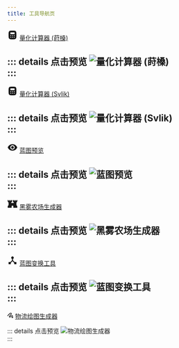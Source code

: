 ```yaml
---
title: 工具导航页
---
```


<svg xmlns="http://www.w3.org/2000/svg" width="24" height="24" viewBox="0 0 24 24"><path fill="currentColor" fill-rule="evenodd" d="M12 22c-4.243 0-6.364 0-7.682-1.465C3 19.072 3 16.714 3 12s0-7.071 1.318-8.536S7.758 2 12 2s6.364 0 7.682 1.464C21 4.93 21 7.286 21 12s0 7.071-1.318 8.535S16.242 22 12 22m3-16H9c-.465 0-.697 0-.888.051a1.5 1.5 0 0 0-1.06 1.06C7 7.304 7 7.536 7 8s0 .697.051.888a1.5 1.5 0 0 0 1.06 1.06C8.304 10 8.536 10 9 10h6c.465 0 .697 0 .888-.051a1.5 1.5 0 0 0 1.06-1.06C17 8.696 17 8.464 17 8s0-.697-.051-.888a1.5 1.5 0 0 0-1.06-1.06C15.697 6 15.464 6 15 6m-6 7a1 1 0 1 1-2 0a1 1 0 0 1 2 0m3 1a1 1 0 1 0 0-2a1 1 0 0 0 0 2m5-1a1 1 0 1 1-2 0a1 1 0 0 1 2 0m-1 5a1 1 0 1 0 0-2a1 1 0 0 0 0 2m-3-1a1 1 0 1 1-2 0a1 1 0 0 1 2 0m-5 1a1 1 0 1 0 0-2a1 1 0 0 0 0 2" clip-rule="evenodd"/></svg> [量化计算器 (莳槡)](https://dsp-calc.pro/)  

::: details 点击预览
![量化计算器 (莳槡)](/assets/image/量化计算器.webp)  
:::
---
<svg xmlns="http://www.w3.org/2000/svg" width="24" height="24" viewBox="0 0 24 24"><path fill="currentColor" fill-rule="evenodd" d="M12 22c-4.243 0-6.364 0-7.682-1.465C3 19.072 3 16.714 3 12s0-7.071 1.318-8.536S7.758 2 12 2s6.364 0 7.682 1.464C21 4.93 21 7.286 21 12s0 7.071-1.318 8.535S16.242 22 12 22m3-16H9c-.465 0-.697 0-.888.051a1.5 1.5 0 0 0-1.06 1.06C7 7.304 7 7.536 7 8s0 .697.051.888a1.5 1.5 0 0 0 1.06 1.06C8.304 10 8.536 10 9 10h6c.465 0 .697 0 .888-.051a1.5 1.5 0 0 0 1.06-1.06C17 8.696 17 8.464 17 8s0-.697-.051-.888a1.5 1.5 0 0 0-1.06-1.06C15.697 6 15.464 6 15 6m-6 7a1 1 0 1 1-2 0a1 1 0 0 1 2 0m3 1a1 1 0 1 0 0-2a1 1 0 0 0 0 2m5-1a1 1 0 1 1-2 0a1 1 0 0 1 2 0m-1 5a1 1 0 1 0 0-2a1 1 0 0 0 0 2m-3-1a1 1 0 1 1-2 0a1 1 0 0 1 2 0m-5 1a1 1 0 1 0 0-2a1 1 0 0 0 0 2" clip-rule="evenodd"/></svg> [量化计算器 (Svlik)](https://www.svlik.com/t/dsq)  

::: details 点击预览
![量化计算器 (Svlik)](/assets/image/量化计算器2.webp)  
:::
---
<svg xmlns="http://www.w3.org/2000/svg" width="24" height="24" viewBox="0 0 24 24"><path fill="currentColor" d="M12 9a3 3 0 0 0-3 3a3 3 0 0 0 3 3a3 3 0 0 0 3-3a3 3 0 0 0-3-3m0 8a5 5 0 0 1-5-5a5 5 0 0 1 5-5a5 5 0 0 1 5 5a5 5 0 0 1-5 5m0-12.5C7 4.5 2.73 7.61 1 12c1.73 4.39 6 7.5 11 7.5s9.27-3.11 11-7.5c-1.73-4.39-6-7.5-11-7.5"/></svg> [蓝图预览](https://huww98.github.io/dsp_blueprint_editor/)  

::: details 点击预览
![蓝图预览](/assets/image/蓝图预览.webp)  
:::
---
<svg xmlns="http://www.w3.org/2000/svg" width="24" height="24" viewBox="0 0 24 24"><path fill="currentColor" d="M1 21v-4l2-2V9L1 7V3h2v2h2V3h2v2h2V3h2v4L9 9v1h6V9l-2-2V3h2v2h2V3h2v2h2V3h2v4l-2 2v6l2 2v4h-9v-3q0-.825-.587-1.412T12 16t-1.412.588T10 18v3z"/></svg> [黑雾农场生成器](https://lsq5i5j.github.io/darkfogfarm/)  

::: details 点击预览
![黑雾农场生成器](/assets/image/黑雾农场生成器.webp)  
:::
---
<svg xmlns="http://www.w3.org/2000/svg" width="24" height="24" viewBox="0 0 24 24"><path fill="currentColor" d="M3 21v-5h4l4-4V8.8q-.9-.325-1.45-1.088T9 6q0-1.25.875-2.125T12 3t2.125.875T15 6q0 .95-.55 1.713T13 8.8V12l4 4h4v5h-5v-3.05l-4-4l-4 4V21z"/></svg> [蓝图变换工具](https://cying.xyz/DSP/editBluePrint/)  

::: details 点击预览
![蓝图变换工具](/assets/image/蓝图变换工具.webp)  
:::
---
<svg xmlns="http://www.w3.org/2000/svg" width="14" height="14" viewBox="0 0 14 14"><path fill="currentColor" fill-rule="evenodd" d="M8.61 2.66c-.227-.198-.817-.365-1.602.129c-2.508 1.58-4.693 4.43-5.432 5.463a.75.75 0 1 1-1.22-.873c.75-1.047 3.078-4.112 5.853-5.86C7.41.763 8.75.795 9.594 1.527c.421.365.684.89.688 1.486c.004.591-.246 1.177-.702 1.698c-1.427 1.632-3.312 3.845-4.104 4.925c-.104.142-.111.25-.102.312c.01.07.047.136.11.183a.4.4 0 0 0 .299.067c.14-.017.36-.094.628-.339c.226-.208.461-.43.703-.657c.745-.701 1.55-1.46 2.356-2.053c.838-.616 1.818-.787 2.561-.333c.371.227.632.59.723 1.024c.09.43.004.878-.213 1.29c-.232.442-.434.76-.615 1.046l-.014.023a11 11 0 0 0-.485.819a.5.5 0 0 0-.024.415c.024.06.047.089.06.101c.092.007.172-.016.299-.114c.178-.139.377-.374.676-.766a.75.75 0 0 1 1.192.911c-.285.373-.594.764-.948 1.04c-.392.304-.867.489-1.444.413c-.633-.082-1.048-.57-1.231-1.037a2 2 0 0 1 .09-1.658c.19-.364.37-.647.541-.916l.021-.034c.177-.279.352-.556.555-.942c.085-.162.077-.255.071-.284a.07.07 0 0 0-.036-.051c-.043-.027-.347-.138-.89.262c-.726.533-1.433 1.2-2.16 1.884q-.382.362-.775.723c-.923.846-2.047.959-2.838.367c-.77-.576-.981-1.68-.32-2.582c.837-1.142 2.767-3.405 4.185-5.026l.513.448l-.513-.448c.271-.31.332-.555.331-.702a.47.47 0 0 0-.171-.362Zm2.863 8.883l-.003-.002q.003 0 .003.002" clip-rule="evenodd"/></svg> [物流绘图生成器](https://cying.xyz/DSP/dspLogisticDrawTool/)  

::: details 点击预览
![物流绘图生成器](/assets/image/物流绘图生成器.webp)  
:::